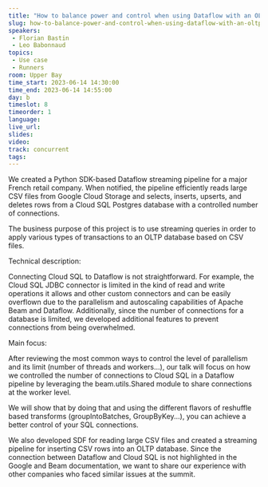 ```yaml
---
title: "How to balance power and control when using Dataflow with an OLTP SQL Database"
slug: how-to-balance-power-and-control-when-using-dataflow-with-an-oltp-sql-database
speakers:
 - Florian Bastin
 - Leo Babonnaud
topics:
 - Use case
 - Runners
room: Upper Bay
time_start: 2023-06-14 14:30:00
time_end: 2023-06-14 14:55:00
day: b
timeslot: 8
timeorder: 1
language: 
live_url: 
slides: 
video: 
track: concurrent
tags:
---
```


We created a Python SDK-based Dataflow streaming pipeline for a major French retail company. When notified, the pipeline efficiently reads large CSV files from Google Cloud Storage and selects, inserts, upserts, and deletes rows from a Cloud SQL Postgres database with a controlled number of connections.
 
 The business purpose of this project is to use streaming queries in order to apply various types of transactions to an OLTP database based on CSV files.
 
 
 
 Technical description:
 
 Connecting Cloud SQL to Dataflow is not straightforward. For example, the Cloud SQL JDBC connector is limited in the kind of read and write operations it allows and other custom connectors and can be easily overflown due to the parallelism and autoscaling capabilities of Apache Beam and Dataflow. Additionally, since the number of connections for a database is limited, we developed additional features to prevent connections from being overwhelmed.
 
 
 
 Main focus:
 
 After reviewing the most common ways to control the level of parallelism and its limit (number of threads and workers...), our talk will focus on how we controlled the number of connections to Cloud SQL in a Dataflow pipeline by leveraging the beam.utils.Shared module to share connections at the worker level.
 
 We will show that by doing that and using the different flavors of reshuffle based transforms (groupIntoBatches, GroupByKey...), you can achieve a better control of your SQL connections.
 
 
 
 We also developed SDF for reading large CSV files and created a streaming pipeline for inserting CSV rows into an OLTP database. Since the connection between Dataflow and Cloud SQL is not highlighted in the Google and Beam documentation, we want to share our experience with other companies who faced similar issues at the summit.